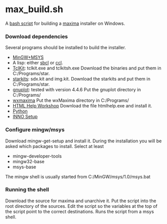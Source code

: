 # max_build.sh

A [bash script](https://raw.githubusercontent.com/andrejv/max_build.sh/master/max_build.sh) for building a [maxima](http://maxima.sf.net/) installer
on Windows.

### Download dependencies

Several programs should be installed to build the installer.

* [MinGW+MSYS](http://mingw.org/)
* A lisp: either [sbcl](http://www.sbcl.org) or [ccl](http://ccl.clozure.com).
* [TclKit](http://www.jrsoftware.org/isinfo.php): tclkit.exe and tclkitsh.exe
Download the binaries and put them in C:/Programs/star.
* [starkits](www.tcl.tk/starkits): sdx.kit and img.kit.
Download the starkits and put them in C:/Programs/star.
* [gnuplot](http://gnuplot.info): tested with version 4.4.6
Put the gnuplot directory in C:/Programs/
* [wxmaxima](http://andrejv.github.io/wxmaxima/)
Put the wxMaxima directory in C:/Programs/
* [HTML Help Workshop](http://www.microsoft.com/en-us/download/details.aspx?id=21138)
Download the file htmlhelp.exe and install it.
* [Python](http://python.org)
* [INNO Setup](http://www.jrsoftware.org/isinfo.php)

### Configure mingw/msys

Download mingw-get-setup and install it. During the installation you
will be asked which packages to install. Select at least

* mingw-developer-tools
* mingw32-base
* msys-base

The mingw shell is usually started from C:/MinGW/msys/1.0/msys.bat

### Running the shell

Download the source for maxima and unarchive it. Put the script into
the root directory of the sources. Edit the script so the variables at
the top of the script point to the correct destinations. Runs the
script from a msys shell.
